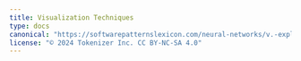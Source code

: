 ```yaml
---
title: Visualization Techniques
type: docs
canonical: "https://softwarepatternslexicon.com/neural-networks/v.-explainability-and-interpretability-patterns/1.-visualization-techniques"
license: "© 2024 Tokenizer Inc. CC BY-NC-SA 4.0"
---
```


